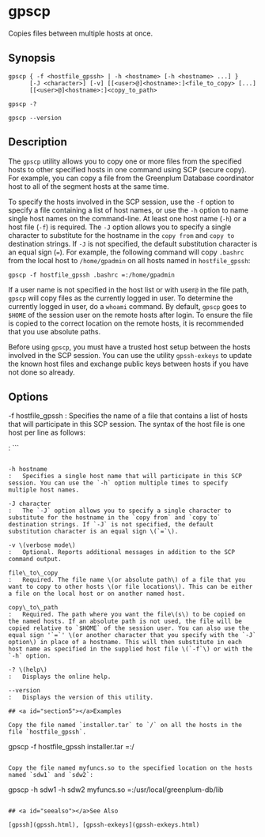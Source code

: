 # gpscp 

Copies files between multiple hosts at once.

## <a id="section2"></a>Synopsis 

```
gpscp { -f <hostfile_gpssh> | -h <hostname> [-h <hostname> ...] } 
      [-J <character>] [-v] [[<user>@]<hostname>:]<file_to_copy> [...]
      [[<user>@]<hostname>:]<copy_to_path>

gpscp -? 

gpscp --version
```

## <a id="section3"></a>Description 

The `gpscp` utility allows you to copy one or more files from the specified hosts to other specified hosts in one command using SCP \(secure copy\). For example, you can copy a file from the Greenplum Database coordinator host to all of the segment hosts at the same time.

To specify the hosts involved in the SCP session, use the `-f` option to specify a file containing a list of host names, or use the `-h` option to name single host names on the command-line. At least one host name \(`-h`\) or a host file \(`-f`\) is required. The `-J` option allows you to specify a single character to substitute for the hostname in the `copy from` and `copy to` destination strings. If `-J` is not specified, the default substitution character is an equal sign \(`=`\). For example, the following command will copy `.bashrc` from the local host to `/home/gpadmin` on all hosts named in `hostfile_gpssh`:

```
gpscp -f hostfile_gpssh .bashrc =:/home/gpadmin
```

If a user name is not specified in the host list or with user`@` in the file path, `gpscp` will copy files as the currently logged in user. To determine the currently logged in user, do a `whoami` command. By default, `gpscp` goes to `$HOME` of the session user on the remote hosts after login. To ensure the file is copied to the correct location on the remote hosts, it is recommended that you use absolute paths.

Before using `gpscp`, you must have a trusted host setup between the hosts involved in the SCP session. You can use the utility `gpssh-exkeys` to update the known host files and exchange public keys between hosts if you have not done so already.

## <a id="section4"></a>Options 

-f hostfile\_gpssh
:   Specifies the name of a file that contains a list of hosts that will participate in this SCP session. The syntax of the host file is one host per line as follows:

:   ```
<hostname>
```

-h hostname
:   Specifies a single host name that will participate in this SCP session. You can use the `-h` option multiple times to specify multiple host names.

-J character
:   The `-J` option allows you to specify a single character to substitute for the hostname in the `copy from` and `copy to` destination strings. If `-J` is not specified, the default substitution character is an equal sign \(`=`\).

-v \(verbose mode\)
:   Optional. Reports additional messages in addition to the SCP command output.

file\_to\_copy
:   Required. The file name \(or absolute path\) of a file that you want to copy to other hosts \(or file locations\). This can be either a file on the local host or on another named host.

copy\_to\_path
:   Required. The path where you want the file\(s\) to be copied on the named hosts. If an absolute path is not used, the file will be copied relative to `$HOME` of the session user. You can also use the equal sign '`=`' \(or another character that you specify with the `-J` option\) in place of a hostname. This will then substitute in each host name as specified in the supplied host file \(`-f`\) or with the `-h` option.

-? \(help\)
:   Displays the online help.

--version
:   Displays the version of this utility.

## <a id="section5"></a>Examples 

Copy the file named `installer.tar` to `/` on all the hosts in the file `hostfile_gpssh`.

```
gpscp -f hostfile_gpssh installer.tar =:/
```

Copy the file named myfuncs.so to the specified location on the hosts named `sdw1` and `sdw2`:

```
gpscp -h sdw1 -h sdw2 myfuncs.so =:/usr/local/greenplum-db/lib
```

## <a id="seealso"></a>See Also 

[gpssh](gpssh.html), [gpssh-exkeys](gpssh-exkeys.html)

